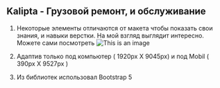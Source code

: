 
## Kalipta - Грузовой ремонт, и обслуживание


1. Некоторые элементы отличаются от макета чтобы показать свои знания, и навыки верстки. На мой взгляд выглядит интересно.
Можете сами посмотреть ![This is an image]([https://myoctocat.com/assets/images/base-octocat.svg](https://qvadim.github.io/Kalipta/))


2. Адаптив только под компьютер ( 1920px X 9045px) и под Mobil ( 390px Х 9527px )

3. Из библиотек использовал Bootstrap 5
